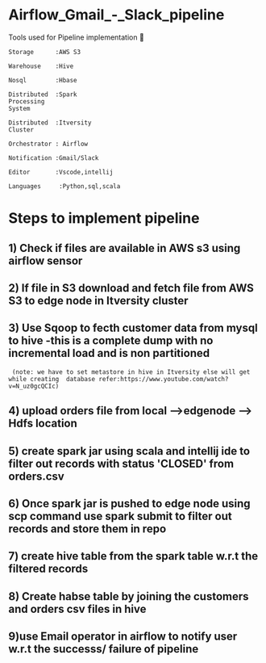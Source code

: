 # Airflow_Gmail_-_Slack_pipeline
Tools used for Pipeline implementation 🦖

```
Storage      :AWS S3

Warehouse    :Hive

Nosql        :Hbase

Distributed  :Spark
Processing 
System

Distributed  :Itversity
Cluster

Orchestrator : Airflow

Notification :Gmail/Slack

Editor       :Vscode,intellij

Languages     :Python,sql,scala

```
# Steps to implement pipeline


## 1) Check if files are available in AWS s3 using airflow sensor

## 2) If file in S3 download and fetch file from AWS S3 to edge node in Itversity cluster

## 3) Use Sqoop to fecth customer data from mysql to hive -this is a complete dump with no incremental load and is non partitioned
     (note: we have to set metastore in hive in Itversity else will get while creating  database refer:https://www.youtube.com/watch?v=N_uz0gcQCIc)
## 4) upload orders file from local -->edgenode --> Hdfs location

## 5) create spark jar using scala and intellij ide to filter out records with status 'CLOSED' from orders.csv

## 6) Once spark jar is pushed to edge node using scp command  use spark submit to filter out records and store them in repo

## 7) create hive table from the spark table w.r.t the filtered records

## 8) Create habse table by joining the customers and orders csv files in hive 

## 9)use Email operator in airflow to notify user w.r.t the successs/ failure of pipeline

